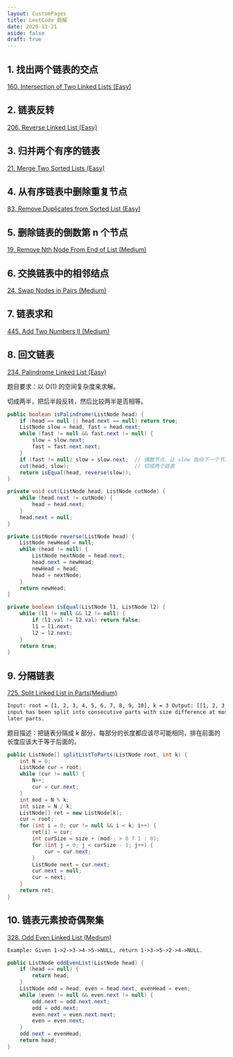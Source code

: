 ```yaml
---
layout: CustomPages
title: LeetCode 题解
date: 2020-11-21
aside: false
draft: true
---
```


## 1. 找出两个链表的交点

[160. Intersection of Two Linked Lists (Easy)](https://leetcode-cn.com/problems/intersection-of-two-linked-lists/description/)

## 2. 链表反转

[206. Reverse Linked List (Easy)](https://leetcode-cn.com/problems/reverse-linked-list/description/)

## 3. 归并两个有序的链表

[21. Merge Two Sorted Lists (Easy)](https://leetcode-cn.com/problems/merge-two-sorted-lists/description/)

## 4. 从有序链表中删除重复节点

[83. Remove Duplicates from Sorted List (Easy)](https://leetcode-cn.com/problems/remove-duplicates-from-sorted-list/description/)

## 5. 删除链表的倒数第 n 个节点

[19. Remove Nth Node From End of List (Medium)](https://leetcode-cn.com/problems/remove-nth-node-from-end-of-list/description/)

## 6. 交换链表中的相邻结点

[24. Swap Nodes in Pairs (Medium)](https://leetcode-cn.com/problems/swap-nodes-in-pairs/description/)

## 7. 链表求和

[445. Add Two Numbers II (Medium)](https://leetcode-cn.com/problems/add-two-numbers-ii/description/)

## 8. 回文链表

[234. Palindrome Linked List (Easy)](https://leetcode-cn.com/problems/palindrome-linked-list/description/)

题目要求：以 O(1) 的空间复杂度来求解。

切成两半，把后半段反转，然后比较两半是否相等。

```java
public boolean isPalindrome(ListNode head) {
    if (head == null || head.next == null) return true;
    ListNode slow = head, fast = head.next;
    while (fast != null && fast.next != null) {
        slow = slow.next;
        fast = fast.next.next;
    }
    if (fast != null) slow = slow.next;  // 偶数节点，让 slow 指向下一个节点
    cut(head, slow);                     // 切成两个链表
    return isEqual(head, reverse(slow));
}

private void cut(ListNode head, ListNode cutNode) {
    while (head.next != cutNode) {
        head = head.next;
    }
    head.next = null;
}

private ListNode reverse(ListNode head) {
    ListNode newHead = null;
    while (head != null) {
        ListNode nextNode = head.next;
        head.next = newHead;
        newHead = head;
        head = nextNode;
    }
    return newHead;
}

private boolean isEqual(ListNode l1, ListNode l2) {
    while (l1 != null && l2 != null) {
        if (l1.val != l2.val) return false;
        l1 = l1.next;
        l2 = l2.next;
    }
    return true;
}
```

## 9. 分隔链表

[725. Split Linked List in Parts(Medium)](https://leetcode-cn.com/problems/split-linked-list-in-parts/description/)

```html
Input: root = [1, 2, 3, 4, 5, 6, 7, 8, 9, 10], k = 3 Output: [[1, 2, 3, 4], [5, 6, 7], [8, 9, 10]] Explanation: The
input has been split into consecutive parts with size difference at most 1, and earlier parts are a larger size than the
later parts.
```

题目描述：把链表分隔成 k 部分，每部分的长度都应该尽可能相同，排在前面的长度应该大于等于后面的。

```java
public ListNode[] splitListToParts(ListNode root, int k) {
    int N = 0;
    ListNode cur = root;
    while (cur != null) {
        N++;
        cur = cur.next;
    }
    int mod = N % k;
    int size = N / k;
    ListNode[] ret = new ListNode[k];
    cur = root;
    for (int i = 0; cur != null && i < k; i++) {
        ret[i] = cur;
        int curSize = size + (mod-- > 0 ? 1 : 0);
        for (int j = 0; j < curSize - 1; j++) {
            cur = cur.next;
        }
        ListNode next = cur.next;
        cur.next = null;
        cur = next;
    }
    return ret;
}
```

## 10. 链表元素按奇偶聚集

[328. Odd Even Linked List (Medium)](https://leetcode-cn.com/problems/odd-even-linked-list/description/)

```html
Example: Given 1->2->3->4->5->NULL, return 1->3->5->2->4->NULL.
```

```java
public ListNode oddEvenList(ListNode head) {
    if (head == null) {
        return head;
    }
    ListNode odd = head, even = head.next, evenHead = even;
    while (even != null && even.next != null) {
        odd.next = odd.next.next;
        odd = odd.next;
        even.next = even.next.next;
        even = even.next;
    }
    odd.next = evenHead;
    return head;
}
```
